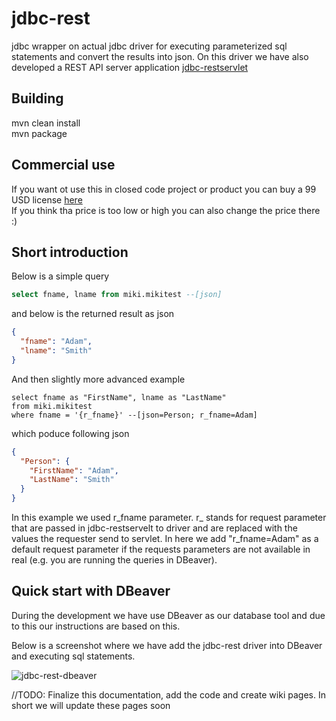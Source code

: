 # jdbc-rest
jdbc wrapper on actual jdbc driver for executing parameterized sql statements and convert the results into json.
On this driver we have also developed a REST API server application [jdbc-restservlet](https://github.com/vnetcon/jdbc-restservlet)

## Building
mvn clean install  
mvn package

## Commercial use
If you want ot use this in closed code project or product you can buy a 99 USD license [here](https://vnetcon.com)  
If you think tha price is too low or high you can also change the price there :)


## Short introduction

Below is a simple query
```sql
select fname, lname from miki.mikitest --[json]
```
and below is the returned result as json
```json
{
  "fname": "Adam",
  "lname": "Smith"
}
```

And then slightly more advanced example
```
select fname as "FirstName", lname as "LastName" 
from miki.mikitest 
where fname = '{r_fname}' --[json=Person; r_fname=Adam]
```
which poduce following json

```json
{
  "Person": {
    "FirstName": "Adam",
    "LastName": "Smith"
  }
}
```
In this example we used r_fname parameter. r_ stands for request parameter that are passed in jdbc-restservelt to driver and are replaced with the values the requester send to servlet. In here we add "r_fname=Adam" as a default request parameter if the requests parameters are not available in real (e.g. you are running the queries in DBeaver).

## Quick start with DBeaver
During the development we have use DBeaver as our database tool and due to this our instructions are based on this.

Below is a screenshot where we have add the jdbc-rest driver into DBeaver and executing sql statements.

![jdbc-rest-dbeaver](http://vnetcon.s3-website-eu-west-1.amazonaws.com/img/jdbc-rest-dbeaver.png)


//TODO: Finalize this documentation, add the code and create wiki pages. In short we will update these pages soon

